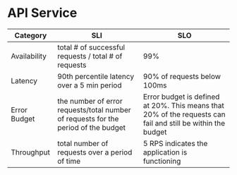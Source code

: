 # API Service

| Category     | SLI | SLO                                                                                                         |
|--------------|-----|-------------------------------------------------------------------------------------------------------------|
| Availability | total # of successful requests / total # of requests   | 99%                                                                                                         |
| Latency      | 90th percentile latency over a 5 min period | 90% of requests below 100ms                                                                                 |
| Error Budget | the number of error requests/total number of requests for the period of the budget | Error budget is defined at 20%. This means that 20% of the requests can fail and still be within the budget |
| Throughput   | total number of requests over a period of time  | 5 RPS indicates the application is functioning                                                              |
